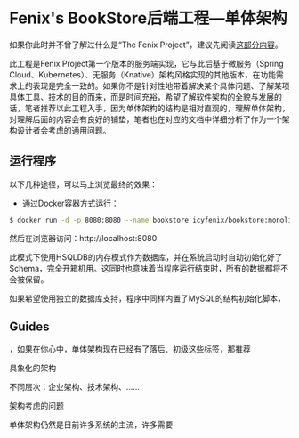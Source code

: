 # Fenix's BookStore后端工程—单体架构

如果你此时并不曾了解过什么是“The Fenix Project”，建议先阅读[这部分内容](http://icyfenix.cn/introduction/about-the-fenix-project.html)。

此工程是Fenix Project第一个版本的服务端实现，它与此后基于微服务（Spring Cloud、Kubernetes）、无服务（Knative）架构风格实现的其他版本，在功能需求上的表现是完全一致的。如果你不是针对性地带着解决某个具体问题、了解某项具体工具、技术的目的而来，而是时间充裕，希望了解软件架构的全貌与发展的话，笔者推荐以此工程入手，因为单体架构的结构是相对直观的，理解单体架构，对理解后面的内容会有良好的铺垫，笔者也在对应的文档中详细分析了作为一个架构设计者会考虑的通用问题。

## 运行程序

以下几种途径，可以马上浏览最终的效果：

- 通过Docker容器方式运行：

```bash
$ docker run -d -p 8080:8080 --name bookstore icyfenix/bookstore:monolithic 
```

然后在浏览器访问：http://localhost:8080

此模式下使用HSQLDB的内存模式作为数据库，并在系统启动时自动初始化好了Schema，完全开箱机用。这同时也意味着当程序运行结束时，所有的数据都将不会被保留。

如果希望使用独立的数据库支持，程序中同样内置了MySQL的结构初始化脚本，





## Guides










，如果在你心中，单体架构现在已经有了落后、初级这些标签，那推荐



具象化的架构

不同层次：企业架构、技术架构、……



架构考虑的问题





单体架构仍然是目前许多系统的主流，许多需要